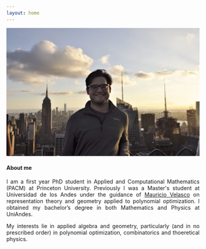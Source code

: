 ```yaml
---
layout: home
---
```


![](assets/images/Me.JPG)

<h4><strong> About me </strong> </h4>

<p align="justify"> I am a first year PhD student in Applied and Computational Mathematics (PACM) at Princeton University. Previously I was a Master's student at Universidad de los Andes under the guidance of <a href="http://wwwprof.uniandes.edu.co/~mvelasco/Velasco.html">Mauricio Velasco</a> on representation theory and geometry applied to polynomial optimization. I obtained my bachelor’s degree in both Mathematics and Physics at UniAndes. </p>

<p align="justify"> My interests lie in applied algebra and geometry, particularly (and in no prescribed order) in polynomial optimization, combinatorics and thoeretical physics. </p>
